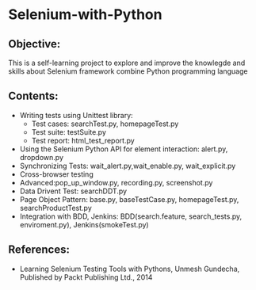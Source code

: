 # Selenium-with-Python
## Objective:
This is a self-learning project to explore and improve the knowlegde and skills about Selenium framework combine Python programming language
## Contents:
- Writing tests using Unittest library:
    + Test cases: searchTest.py, homepageTest.py
    + Test suite: testSuite.py
    + Test report: html_test_report.py
- Using the Selenium Python API for element interaction: alert.py, dropdown.py
- Synchronizing Tests: wait_alert.py,wait_enable.py, wait_explicit.py
- Cross-browser testing
- Advanced:pop_up_window.py, recording.py, screenshot.py
- Data Drivent Test: searchDDT.py
- Page Object Pattern: base.py, baseTestCase.py, homepageTest.py, searchProductTest.py
- Integration with BDD, Jenkins: BDD(search.feature, search_tests.py, enviroment.py), Jenkins(smokeTest.py)
## References:
- Learning Selenium Testing Tools with Pythons, Unmesh Gundecha, Published by Packt Publishing Ltd., 2014
